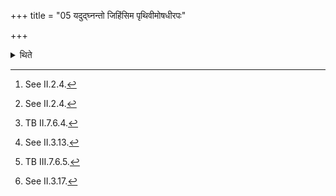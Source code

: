 +++
title = "05 यदुद्घ्नन्तो जिहिंसिम पृथिवीमोषधीरपः"

+++

<details><summary>थिते</summary>

5. With yadudghnanto jihiṁsima...[^1] he addresses the altar being dug up.[^1] with bhumir bhutvā...[^2] he addresses the (altar) being prepared;} with iḍenyakratūraham.... he addresses the sprinkling water, being placed on the trace made by means of the Sphya[^5]; with ūrṇamr̥du prathamānam...[^6] he addresses the sacred grass being placed (to the north of the Āhavanīya).[^7]  

[^1]: See II.2.4.  

[^2]: TB II.7.6.4.  

[^3]: See II.2.6ff.  

[^4]: Cp. AV VI.23.1.  

[^5]: See II.3.13.  

[^6]: TB III.7.6.5.  

[^7]: See II.3.17.
</details>
